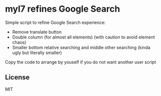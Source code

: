 # myl7 refines Google Search

Simple script to refine Google Search experience:

- Remove translate button
- Double column (for almost all elements) (with caution to avoid element chaos)
- Smaller bottom relative searching and middle other searching (kinda ugly but literally smaller)

Copy the code to arrange by youself if you do not want another user script

## License

MIT
